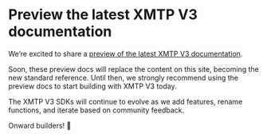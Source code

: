 # Preview the latest XMTP V3 documentation

We’re excited to share a [preview of the latest XMTP V3 documentation](https://docs-xmtp-org-git-v3-preview-ephemerahq.vercel.app/). 

Soon, these preview docs will replace the content on this site, becoming the new standard reference. Until then, we strongly recommend using the preview docs to start building with XMTP V3 today.

The XMTP V3 SDKs will continue to evolve as we add features, rename functions, and iterate based on community feedback.

Onward builders! 🫡